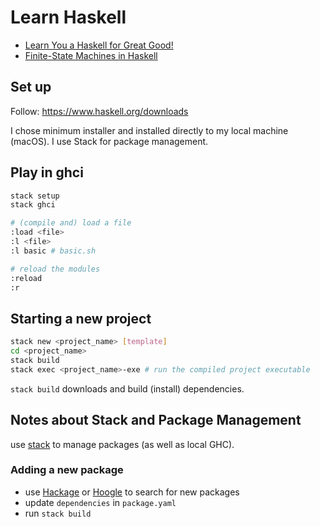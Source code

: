# Learn Haskell

- [Learn You a Haskell for Great Good!](http://learnyouahaskell.com)
- [Finite-State Machines in Haskell](https://wickstrom.tech/archive.html)

## Set up

Follow: https://www.haskell.org/downloads

I chose minimum installer and installed directly to my local machine (macOS). I use Stack for package management.


## Play in ghci

```sh
stack setup
stack ghci

# (compile and) load a file
:load <file>
:l <file>
:l basic # basic.sh

# reload the modules
:reload
:r
```

## Starting a new project

```sh
stack new <project_name> [template]
cd <project_name>
stack build
stack exec <project_name>-exe # run the compiled project executable
```

`stack build` downloads and build (install) dependencies.

## Notes about Stack and Package Management
use [stack](https://docs.haskellstack.org/en/stable/README/) to manage packages (as well as local GHC).

### Adding a new package
- use [Hackage](http://hackage.haskell.org/packages/search) or [Hoogle](https://hoogle.haskell.org/) to search for new packages
- update `dependencies` in `package.yaml`
- run `stack build`
